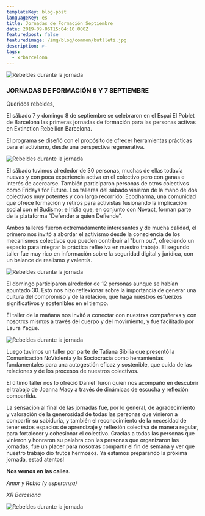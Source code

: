 ```yaml
---
templateKey: blog-post
languageKey: es
title: Jornadas de Formación Septiembre
date: 2019-09-06T15:04:10.000Z
featuredpost: false
featuredimage: /img/blog/common/butlleti.jpg
description: >-
tags:
  - xrbarcelona
---
```


![Rebeldes durante la jornada](/img/blog/2019-09-06-formacio1.jpg)

### JORNADAS DE FORMACIÓN 6 Y 7 SEPTIEMBRE

Queridos rebeldes,

El sábado 7 y domingo 8 de septiembre se celebraron en el Espai El Poblet de Barcelona las primeras jornadas de formación para las personas activas en Extinction Rebellion Barcelona.

El programa se diseñó con el propósito de ofrecer herramientas prácticas para el activismo, desde una perspectiva regenerativa.

![Rebeldes durante la jornada](/img/blog/2019-09-06-formacio2.jpg)

El sábado tuvimos alrededor de 30 personas, muchas de ellas todavía nuevas y con poca experiencia activa en el colectivo pero con ganas e interés de acercarse. También participaron personas de otros colectivos como Fridays for Future. Los talleres del sábado vinieron de la mano de dos colectivos muy potentes y con largo recorrido: Ecodharma, una comunidad que ofrece formación y retiros para activistas fusionando la implicación social con el Budismo; e Iridia que, en conjunto con Novact, forman parte de la plataforma “Defender a quien Defiende”.

Ambos talleres fueron extremadamente interesantes y de mucha calidad, el primero nos invitó a abordar el activismo desde la consciencia de los mecanismos colectivos que pueden contribuir al "burn out", ofreciendo un espacio para integrar la práctica reflexiva en nuestro trabajo. El segundo taller fue muy rico en información sobre la seguridad digital y jurídica, con un balance de realismo y valentía.

![Rebeldes durante la jornada](/img/blog/2019-09-06-formacio3.jpg)

El domingo participaron alrededor de 12 personas aunque se habían apuntado 30. Esto nos hizo reflexionar sobre la importancia de generar una cultura del compromiso y de la relación, que haga nuestros esfuerzos significativos y sostenibles en el tiempo.

El taller de la mañana nos invitó a conectar con nuestrxs compañerxs y con nosotrxs mismxs a través del cuerpo y del movimiento, y fue facilitado por Laura Yagüe.

![Rebeldes durante la jornada](/img/blog/2019-09-06-formacio4.jpg)

Luego tuvimos un taller por parte de Tatiana Sibilia que presentó la Comunicación NoViolenta y la Sociocracia como herramientas fundamentales para una autogestión eficaz y sostenible, que cuida de las relaciones y de los procesos de nuestros colectivos.

El último taller nos lo ofreció Daniel Turon quien nos acompañó en descubrir el trabajo de Joanna Macy a través de dinámicas de escucha y reflexión compartida.

La sensación al final de las jornadas fue, por lo general, de agradecimiento y valoración de la generosidad de todas las personas que vinieron a compartir su sabiduría, y también el reconocimiento de la necesidad de tener estos espacios de aprendizaje y reflexión colectiva de manera regular, para fortalecer y cohesionar el colectivo. Gracias a todas las personas que vinieron y honraron su palabra con las personas que organizaron las jornadas, fue un placer para nosotras compartir el fin de semana y ver que nuestro trabajo dio frutos hermosos. Ya estamos preparando la próxima jornada, estad atentos!

**Nos vemos en las calles.**

*Amor y Rabia (y esperanza)*

*XR Barcelona*

![Rebeldes durante la jornada](/img/blog/2019-09-06-formacio5.jpg)



